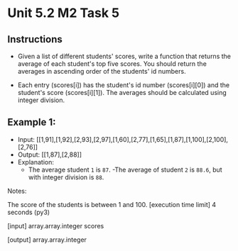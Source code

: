 # Unit 5.2 M2 Task 5
## Instructions
- Given a list of different students' scores, write a function that returns the average of each student's top five scores. You should return the averages in ascending order of the students' id numbers.

- Each entry (scores[i]) has the student's id number (scores[i][0]) and the student's score (scores[i][1]). The averages should be calculated using integer division.

## Example 1:

- Input: [[1,91],[1,92],[2,93],[2,97],[1,60],[2,77],[1,65],[1,87],[1,100],[2,100],[2,76]]
- Output: [[1,87],[2,88]]
- Explanation:
  - The average student `1` is `87`.
-The average of student `2` is `88.6`, but with integer division is `88`.

Notes:

The score of the students is between 1 and 100.
[execution time limit] 4 seconds (py3)

[input] array.array.integer scores

[output] array.array.integer